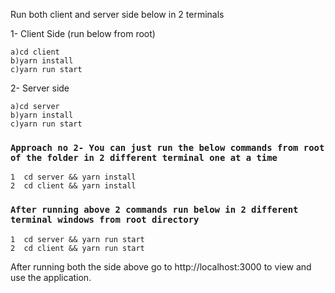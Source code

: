 Run both client and server side below in 2 terminals


1-  Client Side (run below from root)
    
    a)cd client
    b)yarn install
    c)yarn run start


2- Server side
    
    a)cd server
    b)yarn install 
    c)yarn run start



### `Approach no 2- You can just run the below commands from root of the folder in 2 different terminal one at a time`
    
    1  cd server && yarn install
    2  cd client && yarn install

### `After running above 2 commands run below in 2 different terminal windows from root directory`

    1  cd server && yarn run start
    2  cd client && yarn run start



After running both the side above go to http://localhost:3000 to view and use the application.

